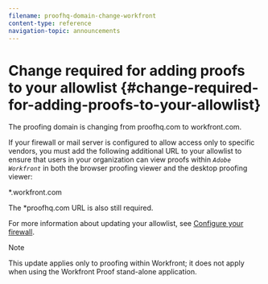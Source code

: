 ```yaml
---
filename: proofhq-domain-change-workfront
content-type: reference
navigation-topic: announcements
---
```




# Change required for adding proofs to your allowlist {#change-required-for-adding-proofs-to-your-allowlist}

The proofing domain is changing from&nbsp;proofhq.com to workfront.com. 


If your firewall or mail server is configured to allow access only to specific vendors, you must add the following additional URL to your allowlist to ensure that users in your organization can view proofs within *`Adobe Workfront`* in both the browser proofing viewer and the desktop proofing viewer:


&#42;.workfront.com


The &#42;proofhq.com URL is also still required.


For more information about updating your allowlist, see [Configure your firewall](configure-your-firewall.md).


>[!NOTE]
>
>This update applies only to proofing within Workfront; it does not apply when using the Workfront Proof stand-alone application.



